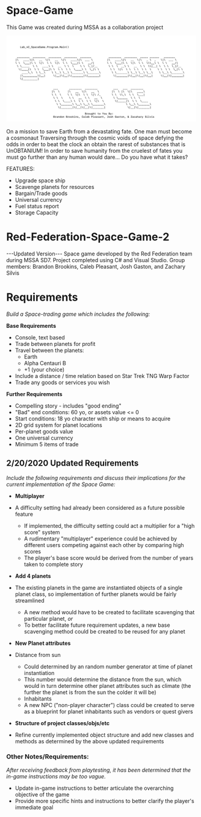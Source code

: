 # Space-Game
This Game was created during MSSA as a collaboration project



<img width="840" alt="SPACEGAME" src="https://github.com/cjpleasant88/Space-Game/blob/master/Assets/Space%20Game%20Logo.png">

On a mission to save Earth from a devastating fate. One man must become a cosmonaut
 Traversing through the cosmic voids of space defying the odds in order to beat the clock an obtain the rarest of substances that is UnOBTANIUM!
 In order to save humanity from the cruelest of fates you must go further than any human would dare… Do you have what it takes?

 

FEATURES: 

  * Upgrade space ship
  * Scavenge planets for resources
  * Bargain/Trade goods
  * Universal currency 
  * Fuel status report
  * Storage Capacity

  

  


# Red-Federation-Space-Game-2

---Updated Version---
Space game developed by the Red Federation team during MSSA SD7. Project completed using C# and Visual Studio. Group members: Brandon Brookins, Caleb Pleasant, Josh Gaston, and Zachary Silvis

# Requirements

*Build a Space-trading game which includes the following:*

**Base Requirements**

-   Console, text based
-   Trade between planets for profit
-   Travel between the planets:
    -   Earth
    -   Alpha Centauri B
    -   +1 (your choice)
-   Include a distance / time relation based on Star Trek TNG Warp Factor
-   Trade any goods or services you wish

**Further Requirements**

-   Compelling story - includes "good ending"
-   "Bad" end conditions: 60 yo, or assets value <= 0
-   Start conditions: 18 yo character with ship or means to acquire
-   2D grid system for planet locations
-   Per-planet goods value
-   One universal currency
-   Minimum 5 items of trade

## 2/20/2020 Updated Requirements

*Include the following requirements and discuss their implications for the current implementation of the Space Game:*

- **Multiplayer**
 - A difficulty setting had already been considered as a future possible feature
   -  If implemented, the difficulty setting could act a multiplier for a "high score" system
   -  A rudimentary "multiplayer" experience could be achieved by different users competing against each other by comparing high scores
   -  The player's base score would be derived from the number of years taken to complete story

- **Add 4 planets**
 - The existing planets in the game are instantiated objects of a single planet class, so implementation of further planets would be fairly streamlined
   - A new method would have to be created to facilitate scavenging that particular planet, *or* 
   - To better facilitate future requirement updates, a new base scavenging method could be created to be reused for any planet

- **New Planet attributes**
 - Distance from sun
   - Could determined by an random number generator at time of planet instantiation
    - This number would determine the distance from the sun, which would in turn determine other planet attributes such as climate (the further the planet is from the sun the colder it will be)
   - Inhabitants
    - A new NPC ("non-player character") class could be created to serve as a blueprint for planet inhabitants such as vendors or quest givers

- **Structure of project classes/objs/etc**
 - Refine currently implemented object structure and add new classes and methods as determined by the above updated requirements

### Other Notes/Requirements:

*After receiving feedback from playtesting, it has been determined that the in-game instructions may be too vague.*

- Update in-game instructions to better articulate the overarching objective of the game 
- Provide more specific hints and instructions to better clarify the player's immediate goal
